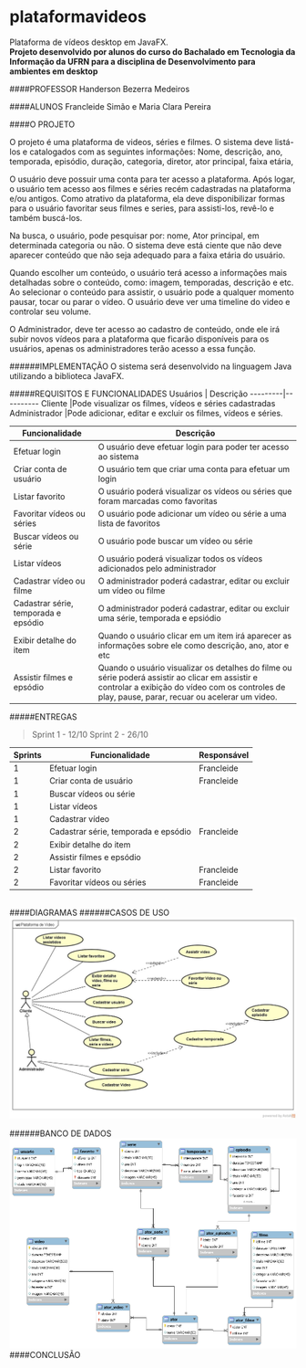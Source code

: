 # plataformavideos
Plataforma de vídeos desktop em JavaFX.<br>
**Projeto desenvolvido por alunos do curso do Bachalado em Tecnologia da Informação da UFRN para a disciplina de Desenvolvimento para ambientes em desktop**

####PROFESSOR
Handerson Bezerra Medeiros

####ALUNOS
Francleide Simão e
Maria Clara Pereira


####O PROJETO
<p>O projeto é uma plataforma de videos, séries e filmes. O sistema deve  listá-los e catalogados com as seguintes informações: Nome, descrição, ano, temporada, episódio, duração, categoria, diretor, ator principal, faixa etária,   
</p><p>O usuário deve possuir uma conta para ter acesso a plataforma. Após logar, o usuário tem acesso aos filmes e séries recém cadastradas na plataforma e/ou antigos. Como atrativo da plataforma, ela deve disponibilizar formas para o usuário favoritar seus filmes e series, para assisti-los, revê-lo e também buscá-los.
</p><p>Na busca, o usuário, pode pesquisar por: nome, Ator principal, em determinada categoria ou não. O sistema deve está ciente que não deve aparecer conteúdo que não seja adequado para a faixa etária do usuário. 
</p><p> Quando escolher um conteúdo, o usuário terá acesso a informações mais detalhadas sobre o conteúdo, como: imagem, temporadas, descrição e etc. Ao selecionar o conteúdo para assistir, o usuário pode a qualquer momento pausar, tocar ou parar o vídeo. O usuário deve ver uma timeline do video e controlar seu volume. 
</p><p>O Administrador, deve ter acesso ao cadastro de conteúdo, onde ele irá subir novos vídeos para a plataforma que ficarão disponíveis para os usuários, apenas os administradores terão acesso a essa função. 
</p>
######IMPLEMENTAÇÃO
O sistema será desenvolvido na linguagem Java utilizando a biblioteca JavaFX.

#####REQUISITOS E FUNCIONALIDADES
Usuários | Descrição
---------|----------
Cliente  |Pode visualizar os filmes, vídeos e séries cadastradas
Administrador |Pode adicionar, editar e excluir os filmes, vídeos e séries.

 Funcionalidade | Descrição  
----------------|------------
Efetuar login   | O usuário deve efetuar login para poder ter acesso ao sistema
Criar conta de usuário| O usuário tem que criar uma conta para efetuar um login
Listar favorito | O usuário poderá visualizar os vídeos ou séries que foram marcadas como favoritas
Favoritar vídeos ou séries | O usuário pode adicionar um vídeo ou série a uma lista de favoritos
Buscar vídeos ou série | O usuário  pode buscar um vídeo ou série
Listar vídeos | O usuário poderá visualizar todos os vídeos adicionados pelo administrador
Cadastrar vídeo ou filme| O administrador poderá cadastrar, editar ou excluir um vídeo ou filme
Cadastrar série, temporada e epsódio | O administrador poderá cadastrar, editar ou excluir uma série, temporada e epsiódio
Exibir detalhe do item | Quando o usuário clicar em um item irá aparecer as informações sobre ele como descrição, ano, ator e etc
Assistir filmes e epsódio | Quando o usuário visualizar os detalhes do filme ou série poderá assistir ao clicar em assistir e controlar a exibição do vídeo com os controles de play, pause, parar, recuar ou acelerar um video.

#####ENTREGAS
>Sprint 1 - 12/10
>Sprint 2 - 26/10

 Sprints | Funcionalidade | Responsável
---------|----------------|------------
  1      | Efetuar login  |Francleide
  1      | Criar conta de usuário | Francleide
  1      | Buscar vídeos ou série |
  1      | Listar vídeos |
  1      | Cadastrar vídeo |
  2      | Cadastrar série, temporada e epsódio |Francleide
  2      | Exibir detalhe do item |
  2      | Assistir filmes e epsódio |
  2      | Listar favorito | Francleide
  2      | Favoritar vídeos ou séries | Francleide
       
<br>
####DIAGRAMAS
######CASOS DE USO
<img src="https://github.com/francleide/plataformavideos/blob/master/Caso_de_Uso_reformulado2.jpg" alt="Caso de Uso" />

######BANCO DE DADOS
<img src="https://github.com/francleide/plataformavideos/blob/master/diagrama_BD.png" alt="Banco de dados" />
####CONCLUSÃO

